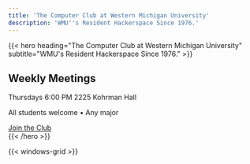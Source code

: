 ```yaml
---
title: 'The Computer Club at Western Michigan University'
description: 'WMU''s Resident Hackerspace Since 1976.'
---
```


{{< hero heading="The Computer Club at Western Michigan University" subtitle="WMU's Resident Hackerspace Since 1976." >}}
<div class='meeting-info-prominent'>
  <div class='meeting-primary'>
    <h2 class='meeting-title'>Weekly Meetings</h2>
    <div class='meeting-details'>
      <span class='meeting-time'>Thursdays 6:00 PM</span>
      <span class='meeting-location'>2225 Kohrman Hall</span>
    </div>
    <p class='meeting-welcome'>All students welcome • Any major</p>
  </div>
</div>
<div class='hero-actions'>
  <a href='/join' class='join-button'>Join the Club</a>
</div>
{{< /hero >}}

{{< windows-grid >}} 